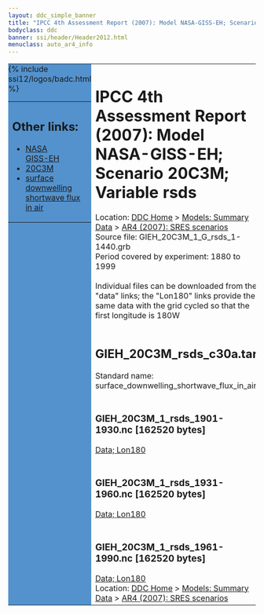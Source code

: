 ```yaml
---
layout: ddc_simple_banner
title: "IPCC 4th Assessment Report (2007): Model NASA-GISS-EH; Scenario 20C3M; Variable rsds"
bodyclass: ddc
banner: ssi/header/Header2012.html
menuclass: auto_ar4_info
---
```



<table width="100%" border="0" cellspacing="0" cellpadding="0" style="border-collapse: collapse;">
<tr style="margin:0;padding:0;border:0;">
<td style="margin:0;padding:0;border:0;height:1pt;width:150pt;background:#5492CD;" valign="top" >

<div id="lh-col2" class="auto_ar4_info">
<table class="menumain" bgcolor="#5492CD" cellspacing="0" width="100%" border="0">
<tr><td>
<h2> Other links:</h2>
<ul>
<li><a href="/auto/ar4/model-NASA-GISS-EH.html">NASA<br/>GISS-EH</a></li>
<li><a href="/auto/ar4/scenario-20C3M.html">20C3M</a></li>
<li><a href="/auto/ar4/var-surface_downwelling_shortwave_flux_in_air.html">surface downwelling<br/> shortwave flux in air</a></li>
</ul>
</td></tr>
{% include ssi12/logos/badc.html %}
</table>
</div>
</td>
<td><h1>IPCC 4th Assessment Report (2007): Model NASA-GISS-EH; Scenario 20C3M; Variable rsds</h1>

<!-- Breadcrumb1 -->
<div id="breadcrumb1" align="left">
Location: <a href="/index.html">DDC Home</a> > <a href="/sim/gcm_clim/">Models: Summary Data</a>
> <a href="/sim/gcm_clim/SRES_AR4/index.html">AR4 (2007): SRES scenarios</a>
</div>
<!-- End of Breadcrumb1 -->Source file: GIEH_20C3M_1_G_rsds_1-1440.grb
<br/>
Period covered by experiment: 1880 to 1999<br/>
<br/>Individual files can be downloaded from the "data" links; the "Lon180" links provide the same data
         with the grid cycled so that the first longitude is 180W<br/>
<br/><h2>GIEH_20C3M_rsds_c30a.tar</h2>
Standard name: surface_downwelling_shortwave_flux_in_air<br>
<br/><h3>GIEH_20C3M_1_rsds_1901-1930.nc [162520 bytes]</h3>
<a href="http://apps.ipcc-data.org/cgi-bin/downl/ar4_nc/rsds/GIEH_20C3M_1_rsds_1901-1930.nc">Data; </a><a href="http://apps.ipcc-data.org/cgi-bin/downl/ar4_nc/rsds/GIEH_20C3M_1_rsds_1901-1930.cyto180.nc"> Lon180</a><br/>
<br/><h3>GIEH_20C3M_1_rsds_1931-1960.nc [162520 bytes]</h3>
<a href="http://apps.ipcc-data.org/cgi-bin/downl/ar4_nc/rsds/GIEH_20C3M_1_rsds_1931-1960.nc">Data; </a><a href="http://apps.ipcc-data.org/cgi-bin/downl/ar4_nc/rsds/GIEH_20C3M_1_rsds_1931-1960.cyto180.nc"> Lon180</a><br/>
<br/><h3>GIEH_20C3M_1_rsds_1961-1990.nc [162520 bytes]</h3>
<a href="http://apps.ipcc-data.org/cgi-bin/downl/ar4_nc/rsds/GIEH_20C3M_1_rsds_1961-1990.nc">Data; </a><a href="http://apps.ipcc-data.org/cgi-bin/downl/ar4_nc/rsds/GIEH_20C3M_1_rsds_1961-1990.cyto180.nc"> Lon180</a><br/>
<!-- Breadcrumb2 -->
<div id="breadcrumb2" align="left">
Location: <a href="/index.html">DDC Home</a> > <a href="/sim/gcm_clim/">Models: Summary Data</a>
> <a href="/sim/gcm_clim/SRES_AR4/index.html">AR4 (2007): SRES scenarios</a>
</div>
<!-- End of Breadcrumb2 --></td></tr></table>
